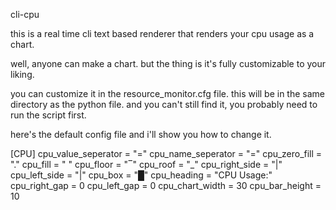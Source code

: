 cli-cpu

this is a real time cli text based renderer that renders your cpu usage as a chart.

well, anyone can make a chart. but the thing is it's fully customizable to your liking.

you can customize it in the resource_monitor.cfg file. this will be in the same directory as the python file.
and you can't still find it, you probably need to run the script first.

here's the default config file and i'll show you how to change it.

[CPU]
cpu_value_seperator = "="
cpu_name_seperator = "="
cpu_zero_fill = "."
cpu_fill = " "
cpu_floor = "‾"
cpu_roof = "_"
cpu_right_side = "|"
cpu_left_side = "|"
cpu_box = "█"
cpu_heading = "CPU Usage:"
cpu_right_gap = 0
cpu_left_gap = 0
cpu_chart_width = 30
cpu_bar_height = 10

